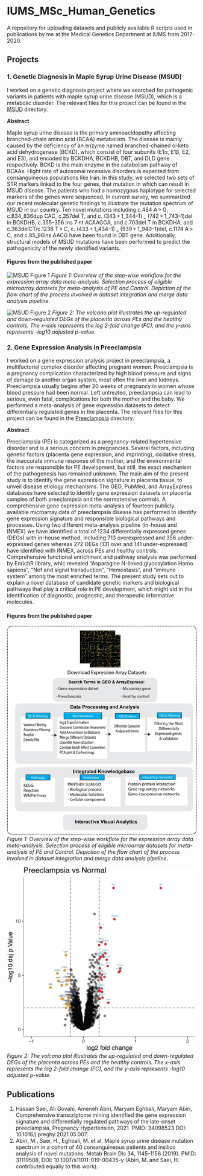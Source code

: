 # IUMS_MSc_Human_Genetics

A repository for uploading datasets and publicly available R scripts used in publications by me at the Medical Genetics Department at IUMS from 2017-2020.

## Projects

### 1. Genetic Diagnosis in Maple Syrup Urine Disease (MSUD)
I worked on a genetic diagnosis project where we searched for pathogenic variants in patients with maple syrup urine disease (MSUD), which is a metabolic disorder. The relevant files for this project can be found in the [MSUD](MSUD/) directory.

**Abstract**

Maple syrup urine disease is the primary aminoacidopathy affecting branched-chain amino acid (BCAA) metabolism. The disease is mainly caused by the deficiency of an enzyme named branched-chained α-keto acid dehydrogenase (BCKD), which consist of four subunits (E1α, E1β, E2, and E3), and encoded by BCKDHA, BCKDHB, DBT, and DLD gene respectively. BCKD is the main enzyme in the catabolism pathway of BCAAs. Hight rate of autosomal recessive disorders is expected from consanguineous populations like Iran. In this study, we selected two sets of STR markers linked to the four genes, that mutation in which can result in MSUD disease. The patients who had a homozygous haplotype for selected markers of the genes were sequenced. In current survey, we summarized our recent molecular genetic findings to illustrate the mutation spectrum of MSUD in our country. Ten novel mutations including c.484 A > G, c.834_836dup CAC, c.357del T, and c. (343 + 1_344–1) _ (742 + 1_743–1)del in BCKDHB, c.355–356 ins 7 nt ACAAGGA, and c.703del T in BCKDHA, and c.363delCT/c.1238 T > C, c. (433 + 1_434–1) _ (939 + 1_940–1)del, c.1174 A > C, and c.85_86ins AACG have been found in DBT gene. Additionally, structural models of MSUD mutations have been performed to predict the pathogenicity of the newly identified variants.


#### Figures from the published paper
![MSUD Figure 1](MSUD/)
*Figure 1: Overview of the step-wise workflow for the expression array data meta-analysis. Selection process of eligible microarray datasets for meta-analysis of PE and Control. Depiction of the flow chart of the process involved in dataset integration and merge data analysis pipeline.*

![MSUD Figure 2](MSUD/)
*Figure 2: The volcano plot illustrates the up-regulated and down-regulated DEGs of the placenta across PEs and the healthy controls. The x-axis represents the log 2-fold change (FC), and the y-axis represents -log10 adjusted p-value.*

### 2. Gene Expression Analysis in Preeclampsia
I worked on a gene expression analysis project in preeclampsia, a multifactorial complex disorder affecting pregnant women. Preeclampsia is a pregnancy complication characterized by high blood pressure and signs of damage to another organ system, most often the liver and kidneys. Preeclampsia usually begins after 20 weeks of pregnancy in women whose blood pressure had been normal. Left untreated, preeclampsia can lead to serious, even fatal, complications for both the mother and the baby. We performed a meta-analysis of gene expression datasets to detect differentially regulated genes in the placenta. The relevant files for this project can be found in the [Preeclampsia](Preeclampsia/) directory.

**Abstract**

Preeclampsia (PE) is categorized as a pregnancy-related hypertensive disorder and is a serious concern in pregnancies. Several factors, including genetic factors (placenta gene expression, and imprinting), oxidative stress, the inaccurate immune response of the mother, and the environmental factors are responsible for PE development, but still, the exact mechanism of the pathogenesis has remained unknown. The main aim of the present study is to identify the gene expression signature in placenta tissue, to unveil disease etiology mechanisms.
The GEO, PubMed, and ArrayExpress databases have selected to identify gene expression datasets on placenta samples of both preeclampsia and the normotensive controls. A comprehensive gene expression meta-analysis of fourteen publicly available microarray data of preeclampsia disease has performed to identify gene expression signature and responsible biological pathways and processes. Using two different meta-analysis pipeline (in-house and INMEX) we have identified a total of 1234 differentially expressed genes (DEGs) with in-house method, including 713 overexpressed and 356 under-expressed genes whereas 272 DEGs (131 over and 141 under-expressed) have identified with INMEX, across PEs and healthy controls. Comprehensive functional enrichment and pathway analysis was performed by EnrichR library, whic revealed “Asparagine N-linked glycosylation Homo sapiens”, “Nef and signal transduction”, “Hemostasis”, and “immune system” among the most enriched terms. The present study sets out to explain a novel database of candidate genetic markers and biological pathways that play a critical role in PE development, which might aid in the identification of diagnostic, prognostic, and therapeutic informative molecules.

#### Figures from the published paper
![Preeclampsia Figure 1](Preeclampsia/1-s2.0-S2210778921000386-gr1_lrg.jpg)
*Figure 1: Overview of the step-wise workflow for the expression array data meta-analysis. Selection process of eligible microarray datasets for meta-analysis of PE and Control. Depiction of the flow chart of the process involved in dataset integration and merge data analysis pipeline.*

![Preeclampsia Figure 2](Preeclampsia/1-s2.0-S2210778921000386-gr6_lrg.jpg)
*Figure 2: The volcano plot illustrates the up-regulated and down-regulated DEGs of the placenta across PEs and the healthy controls. The x-axis represents the log 2-fold change (FC), and the y-axis represents -log10 adjusted p-value.*

## Publications
1. Hassan Saei, Ali Govahi, Ameneh Abiri, Maryam Eghbali, Maryam Abiri,
Comprehensive transcriptome mining identified the gene expression signature and differentially regulated pathways of the late-onset preeclampsia, Pregnancy Hypertension, 2021. PMID: 34098523 DOI: 10.1016/j.preghy.2021.05.007.
2. Abiri, M., Saei, H., Eghbali, M. et al. Maple syrup urine disease mutation spectrum in a cohort of 40 consanguineous patients and insilico analysis of novel mutations. Metab Brain Dis 34, 1145–1156 (2019). PMID: 31119508, DOI: 10.1007/s11011-019-00435-y (Abiri, M. and Saei, H. contributed equally to this work).